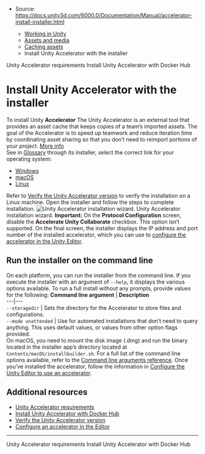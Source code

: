 * Source: https://docs.unity3d.com/6000.0/Documentation/Manual/accelerator-install-installer.html

  * [Working in Unity](https://docs.unity3d.com/6000.0/Documentation/Manual/working-in-unity.html)
  * [Assets and media](https://docs.unity3d.com/6000.0/Documentation/Manual/assets-and-media.html)
  * [Caching assets](https://docs.unity3d.com/6000.0/Documentation/Manual/importing-caching-assets.html)
  * Install Unity Accelerator with the installer


[](https://docs.unity3d.com/6000.0/Documentation/Manual/accelerator-requirements.html)
Unity Accelerator requirements
[](https://docs.unity3d.com/6000.0/Documentation/Manual/accelerator-install-docker.html)
Install Unity Accelerator with Docker Hub
# Install Unity Accelerator with the installer
To install Unity **Accelerator** The Unity Accelerator is an external tool that provides an asset cache that keeps copies of a team’s imported assets. The goal of the Accelerator is to speed up teamwork and reduce iteration time by coordinating asset sharing so that you don’t need to reimport portions of your project. [More info](https://docs.unity3d.com/6000.0/Documentation/Manual/UnityAccelerator.html)  
See in [Glossary](https://docs.unity3d.com/6000.0/Documentation/Manual/Glossary.html#Accelerator) through its installer, select the correct link for your operating system:
  * [Windows](https://download-accelerator.unity3d.com/latest-release/windows/unity-accelerator-app-v1.0.941+g6b39b61.exe)
  * [macOS](https://download-accelerator.unity3d.com/latest-release/mac/unity-accelerator-app-v1.0.941+g6b39b61.dmg)
  * [Linux](https://download-accelerator.unity3d.com/latest-release/linux/unity-accelerator-app-v1.0.941+g6b39b61.AppImage)


Refer to [Verify the Unity Accelerator version](https://docs.unity3d.com/6000.0/Documentation/Manual/accelerator-verify-version.html) to verify the installation on a Linux machine.
Open the installer and follow the steps to complete installation. 
![Unity Accelerator installation wizard.](https://docs.unity3d.com/6000.0/Documentation/uploads/Main/accelerator-installer.png) Unity Accelerator installation wizard.
**Important:** On the **Protocol Configuration** screen, disable the **Accelerate Unity Collaborate** checkbox. This option isn’t supported.
On the final screen, the installer displays the IP address and port number of the installed accelerator, which you can use to [configure the accelerator in the Unity Editor](https://docs.unity3d.com/6000.0/Documentation/Manual/accelerator-configure.html).
## Run the installer on the command line
On each platform, you can run the installer from the command line. If you execute the installer with an argument of `--help`, it displays the various options available. 
To run a full install without any prompts, provide values for the following:
**Command line argument** | **Description**  
---|---  
`--storagedir` | Sets the directory for the Accelerator to store files and configurations.  
`--mode unattended` | Use for automated installations that don’t need to query anything. This uses default values, or values from other option flags provided.  
On macOS, you need to mount the disk image (.dmg) and run the binary located in the installer app’s directory located at `Contents/macOS/installbuilder.sh`.
For a full list of the command line options available, refer to the [Command line arguments reference](https://docs.unity3d.com/6000.0/Documentation/Manual/EditorCommandLineArguments.html#accelerator).
Once you’ve installed the accelerator, follow the information in [Configure the Unity Editor to use an accelerator](https://docs.unity3d.com/6000.0/Documentation/Manual/accelerator-configure.html).
## Additional resources
  * [Unity Accelerator requirements](https://docs.unity3d.com/6000.0/Documentation/Manual/accelerator-requirements.html)
  * [Install Unity Accelerator with Docker Hub](https://docs.unity3d.com/6000.0/Documentation/Manual/accelerator-install-docker.html)
  * [Verify the Unity Accelerator version](https://docs.unity3d.com/6000.0/Documentation/Manual/accelerator-verify-version.html)
  * [Configure an accelerator in the Editor](https://docs.unity3d.com/6000.0/Documentation/Manual/accelerator-configure.html)


* * *
[](https://docs.unity3d.com/6000.0/Documentation/Manual/accelerator-requirements.html)
Unity Accelerator requirements
[](https://docs.unity3d.com/6000.0/Documentation/Manual/accelerator-install-docker.html)
Install Unity Accelerator with Docker Hub
